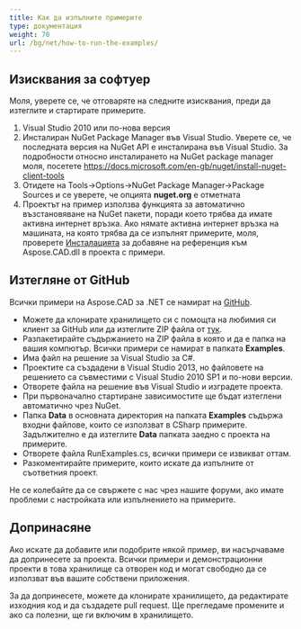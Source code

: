 ```yaml
---
title: Как да изпълните примерите
type: документация
weight: 70
url: /bg/net/how-to-run-the-examples/
---
```


## **Изисквания за софтуер**

Моля, уверете се, че отговаряте на следните изисквания, преди да изтеглите и стартирате примерите.

1. Visual Studio 2010 или по-нова версия
1. Инсталиран NuGet Package Manager във Visual Studio. Уверете се, че последната версия на NuGet API е инсталирана във Visual Studio. За подробности относно инсталирането на NuGet package manager моля, посетете https://docs.microsoft.com/en-gb/nuget/install-nuget-client-tools
1. Отидете на Tools->Options->NuGet Package Manager->Package Sources и се уверете, че опцията **nuget.org** е отметната
1. Проектът на пример използва функцията за автоматично възстановяване на NuGet пакети, поради което трябва да имате активна интернет връзка. Ако нямате активна интернет връзка на машината, на която трябва да се изпълнят примерите, моля, проверете [Инсталацията](/bg/net/installation/) за добавяне на референция към Aspose.CAD.dll в проекта с примери.

## **Изтегляне от GitHub**

Всички примери на Aspose.CAD за .NET се намират на [GitHub](https://github.com/aspose-cad/Aspose.CAD-for-.NET).

- Можете да клонирате хранилището си с помощта на любимия си клиент за GitHub или да изтеглите ZIP файла от [тук](https://github.com/aspose-cad/Aspose.CAD-for-.NET/archive/master.zip).
- Разпакетирайте съдържанието на ZIP файла в която и да е папка на вашия компютър. Всички примери се намират в папката **Examples**.
- Има файл на решение за Visual Studio за C#.
- Проектите са създадени в Visual Studio 2013, но файловете на решението са съвместими с Visual Studio 2010 SP1 и по-нови версии.
- Отворете файла на решение във Visual Studio и изградете проекта.
- При първоначално стартиране зависимостите ще бъдат изтеглени автоматично чрез NuGet.
- Папка **Data** в основната директория на папката **Examples** съдържа входни файлове, които се използват в CSharp примерите. Задължително е да изтеглите **Data** папката заедно с проекта на примерите.
- Отворете файла RunExamples.cs, всички примери се извикват оттам.
- Разкоментирайте примерите, които искате да изпълните от съответния проект.

Не се колебайте да се свържете с нас чрез нашите форуми, ако имате проблеми с настройката или изпълнението на примерите.

## **Допринасяне**

Ако искате да добавите или подобрите някой пример, ви насърчаваме да допринесете за проекта. Всички примери и демонстрационни проекти в това хранилище са отворен код и могат свободно да се използват във вашите собствени приложения.

За да допринесете, можете да клонирате хранилището, да редактирате изходния код и да създадете pull request. Ще прегледаме промените и ако са полезни, ще ги включим в хранилището.

